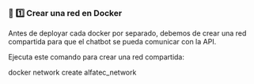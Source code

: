 ### 🔹 **1️⃣ Crear una red en Docker**

Antes de deployar cada docker por separado, debemos de crear una red compartida para que el chatbot se pueda comunicar con la API.

Ejecuta este comando para crear una red compartida:

docker network create alfatec_network

